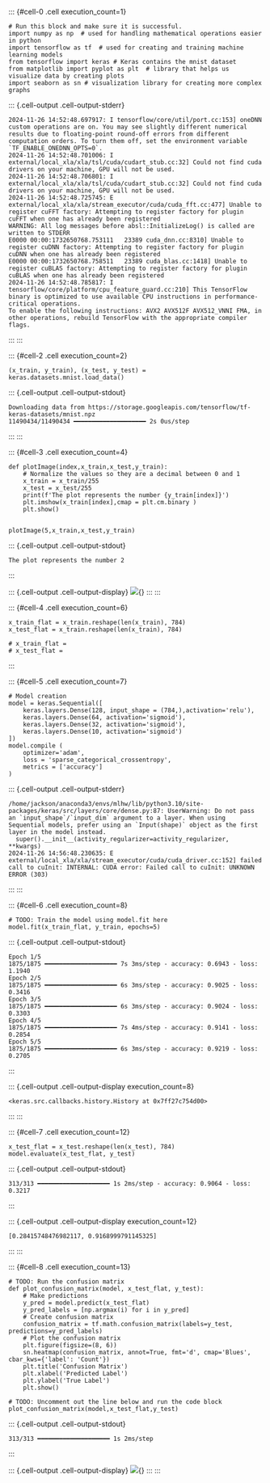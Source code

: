 ::: {#cell-0 .cell execution_count=1}
``` {.python .cell-code}
# Run this block and make sure it is successful.
import numpy as np  # used for handling mathematical operations easier in python
import tensorflow as tf  # used for creating and training machine learning models 
from tensorflow import keras # Keras contains the mnist dataset
from matplotlib import pyplot as plt  # library that helps us visualize data by creating plots 
import seaborn as sn # visualization library for creating more complex graphs
```

::: {.cell-output .cell-output-stderr}
```
2024-11-26 14:52:48.697917: I tensorflow/core/util/port.cc:153] oneDNN custom operations are on. You may see slightly different numerical results due to floating-point round-off errors from different computation orders. To turn them off, set the environment variable `TF_ENABLE_ONEDNN_OPTS=0`.
2024-11-26 14:52:48.701006: I external/local_xla/xla/tsl/cuda/cudart_stub.cc:32] Could not find cuda drivers on your machine, GPU will not be used.
2024-11-26 14:52:48.706801: I external/local_xla/xla/tsl/cuda/cudart_stub.cc:32] Could not find cuda drivers on your machine, GPU will not be used.
2024-11-26 14:52:48.725745: E external/local_xla/xla/stream_executor/cuda/cuda_fft.cc:477] Unable to register cuFFT factory: Attempting to register factory for plugin cuFFT when one has already been registered
WARNING: All log messages before absl::InitializeLog() is called are written to STDERR
E0000 00:00:1732650768.753111   23389 cuda_dnn.cc:8310] Unable to register cuDNN factory: Attempting to register factory for plugin cuDNN when one has already been registered
E0000 00:00:1732650768.758511   23389 cuda_blas.cc:1418] Unable to register cuBLAS factory: Attempting to register factory for plugin cuBLAS when one has already been registered
2024-11-26 14:52:48.785817: I tensorflow/core/platform/cpu_feature_guard.cc:210] This TensorFlow binary is optimized to use available CPU instructions in performance-critical operations.
To enable the following instructions: AVX2 AVX512F AVX512_VNNI FMA, in other operations, rebuild TensorFlow with the appropriate compiler flags.
```
:::
:::


<!-- WARNING: THIS FILE WAS AUTOGENERATED! DO NOT EDIT! -->

::: {#cell-2 .cell execution_count=2}
``` {.python .cell-code}
(x_train, y_train), (x_test, y_test) = keras.datasets.mnist.load_data()
```

::: {.cell-output .cell-output-stdout}
```
Downloading data from https://storage.googleapis.com/tensorflow/tf-keras-datasets/mnist.npz
11490434/11490434 ━━━━━━━━━━━━━━━━━━━━ 2s 0us/step
```
:::
:::


::: {#cell-3 .cell execution_count=4}
``` {.python .cell-code}
def plotImage(index,x_train,x_test,y_train):
    # Normalize the values so they are a decimal between 0 and 1
    x_train = x_train/255
    x_test = x_test/255
    print(f'The plot represents the number {y_train[index]}')
    plt.imshow(x_train[index],cmap = plt.cm.binary )
    plt.show()


plotImage(5,x_train,x_test,y_train)
```

::: {.cell-output .cell-output-stdout}
```
The plot represents the number 2
```
:::

::: {.cell-output .cell-output-display}
![](mnist_files/figure-html/cell-4-output-2.png){}
:::
:::


::: {#cell-4 .cell execution_count=6}
``` {.python .cell-code}
x_train_flat = x_train.reshape(len(x_train), 784)
x_test_flat = x_train.reshape(len(x_train), 784)

# x_train_flat = 
# x_test_flat =
```
:::


::: {#cell-5 .cell execution_count=7}
``` {.python .cell-code}
# Model creation
model = keras.Sequential([
    keras.layers.Dense(128, input_shape = (784,),activation='relu'), 
    keras.layers.Dense(64, activation='sigmoid'), 
    keras.layers.Dense(32, activation='sigmoid'), 
    keras.layers.Dense(10, activation='sigmoid')
])
model.compile (
    optimizer='adam',
    loss = 'sparse_categorical_crossentropy',
    metrics = ['accuracy']
)
```

::: {.cell-output .cell-output-stderr}
```
/home/jackson/anaconda3/envs/mlhw/lib/python3.10/site-packages/keras/src/layers/core/dense.py:87: UserWarning: Do not pass an `input_shape`/`input_dim` argument to a layer. When using Sequential models, prefer using an `Input(shape)` object as the first layer in the model instead.
  super().__init__(activity_regularizer=activity_regularizer, **kwargs)
2024-11-26 14:56:48.230635: E external/local_xla/xla/stream_executor/cuda/cuda_driver.cc:152] failed call to cuInit: INTERNAL: CUDA error: Failed call to cuInit: UNKNOWN ERROR (303)
```
:::
:::


::: {#cell-6 .cell execution_count=8}
``` {.python .cell-code}
# TODO: Train the model using model.fit here
model.fit(x_train_flat, y_train, epochs=5)
```

::: {.cell-output .cell-output-stdout}
```
Epoch 1/5
1875/1875 ━━━━━━━━━━━━━━━━━━━━ 7s 3ms/step - accuracy: 0.6943 - loss: 1.1940
Epoch 2/5
1875/1875 ━━━━━━━━━━━━━━━━━━━━ 6s 3ms/step - accuracy: 0.9025 - loss: 0.3416
Epoch 3/5
1875/1875 ━━━━━━━━━━━━━━━━━━━━ 6s 3ms/step - accuracy: 0.9024 - loss: 0.3303
Epoch 4/5
1875/1875 ━━━━━━━━━━━━━━━━━━━━ 7s 4ms/step - accuracy: 0.9141 - loss: 0.2854
Epoch 5/5
1875/1875 ━━━━━━━━━━━━━━━━━━━━ 6s 3ms/step - accuracy: 0.9219 - loss: 0.2705
```
:::

::: {.cell-output .cell-output-display execution_count=8}
```
<keras.src.callbacks.history.History at 0x7ff27c754d00>
```
:::
:::


::: {#cell-7 .cell execution_count=12}
``` {.python .cell-code}
x_test_flat = x_test.reshape(len(x_test), 784)
model.evaluate(x_test_flat, y_test)
```

::: {.cell-output .cell-output-stdout}
```
313/313 ━━━━━━━━━━━━━━━━━━━━ 1s 2ms/step - accuracy: 0.9064 - loss: 0.3217
```
:::

::: {.cell-output .cell-output-display execution_count=12}
```
[0.28415748476982117, 0.9168999791145325]
```
:::
:::


::: {#cell-8 .cell execution_count=13}
``` {.python .cell-code}
# TODO: Run the confusion matrix
def plot_confusion_matrix(model, x_test_flat, y_test):
    # Make predictions
    y_pred = model.predict(x_test_flat)
    y_pred_labels = [np.argmax(i) for i in y_pred]
    # Create confusion matrix
    confusion_matrix = tf.math.confusion_matrix(labels=y_test, predictions=y_pred_labels)
    # Plot the confusion matrix
    plt.figure(figsize=(8, 6))
    sn.heatmap(confusion_matrix, annot=True, fmt='d', cmap='Blues', cbar_kws={'label': 'Count'})
    plt.title('Confusion Matrix')
    plt.xlabel('Predicted Label')
    plt.ylabel('True Label')
    plt.show()

# TODO: Uncomment out the line below and run the code block
plot_confusion_matrix(model,x_test_flat,y_test)
```

::: {.cell-output .cell-output-stdout}
```
313/313 ━━━━━━━━━━━━━━━━━━━━ 1s 2ms/step
```
:::

::: {.cell-output .cell-output-display}
![](mnist_files/figure-html/cell-9-output-2.png){}
:::
:::


